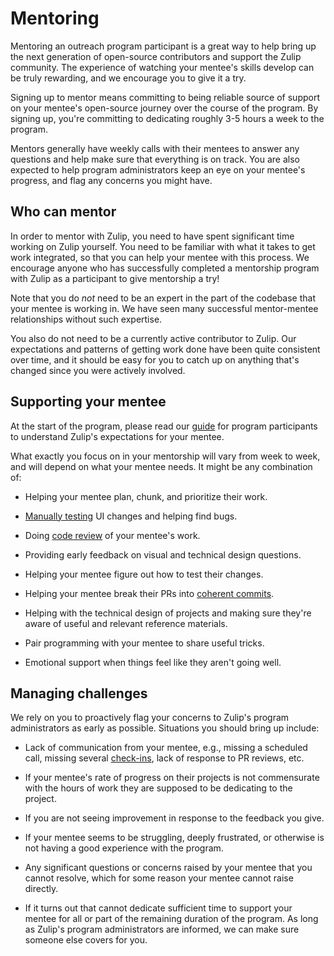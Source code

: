 # Mentoring

Mentoring an outreach program participant is a great way to help bring up the
next generation of open-source contributors and support the Zulip community. The
experience of watching your mentee's skills develop can be truly rewarding, and
we encourage you to give it a try.

Signing up to mentor means committing to being reliable source of support on your
mentee's open-source journey over the course of the program. By signing up,
you're committing to dedicating roughly 3-5 hours a week to the program.

Mentors generally have weekly calls with their mentees to answer any questions
and help make sure that everything is on track. You are also expected to help
program administrators keep an eye on your mentee's progress, and flag any
concerns you might have.

## Who can mentor

In order to mentor with Zulip, you need to have spent significant time working
on Zulip yourself. You need to be familiar with what it takes to get work
integrated, so that you can help your mentee with this process. We encourage
anyone who has successfully completed a mentorship program with Zulip as a
participant to give mentorship a try!

Note that you do _not_ need to be an expert in the part of the codebase that
your mentee is working in. We have seen many successful mentor-mentee
relationships without such expertise.

You also do not need to be a currently active contributor to Zulip. Our
expectations and patterns of getting work done have been quite consistent over
time, and it should be easy for you to catch up on anything that's changed since
you were actively involved.

## Supporting your mentee

At the start of the program, please read our [guide](experience.md) for program
participants to understand Zulip's expectations for your mentee.

What exactly you focus on in your mentorship will vary from week to week, and
will depend on what your mentee needs. It might be any combination of:

- Helping your mentee plan, chunk, and prioritize their work.

- [Manually testing](../contributing/code-reviewing.md#manual-testing) UI
  changes and helping find bugs.

- Doing [code review](../contributing/code-reviewing.md) of your mentee's work.

- Providing early feedback on visual and technical design questions.

- Helping your mentee figure out how to test their changes.

- Helping your mentee break their PRs into [coherent
  commits](../contributing/version-control.md#commit-discipline).

- Helping with the technical design of projects and making sure they're aware
  of useful and relevant reference materials.

- Pair programming with your mentee to share useful tricks.

- Emotional support when things feel like they aren't going well.

## Managing challenges

We rely on you to proactively flag your concerns to Zulip's program
administrators as early as possible. Situations you should bring up include:

- Lack of communication from your mentee, e.g., missing a scheduled call,
  missing several [check-ins](./experience.md#communication-and-check-ins), lack
  of response to PR reviews, etc.

- If your mentee's rate of progress on their projects is not commensurate with
  the hours of work they are supposed to be dedicating to the project.

- If you are not seeing improvement in response to the feedback you give.

- If your mentee seems to be struggling, deeply frustrated, or otherwise is not
  having a good experience with the program.

- Any significant questions or concerns raised by your mentee that you cannot
  resolve, which for some reason your mentee cannot raise directly.

- If it turns out that cannot dedicate sufficient time to support your mentee
  for all or part of the remaining duration of the program. As long as Zulip's
  program administrators are informed, we can make sure someone else covers for
  you.
